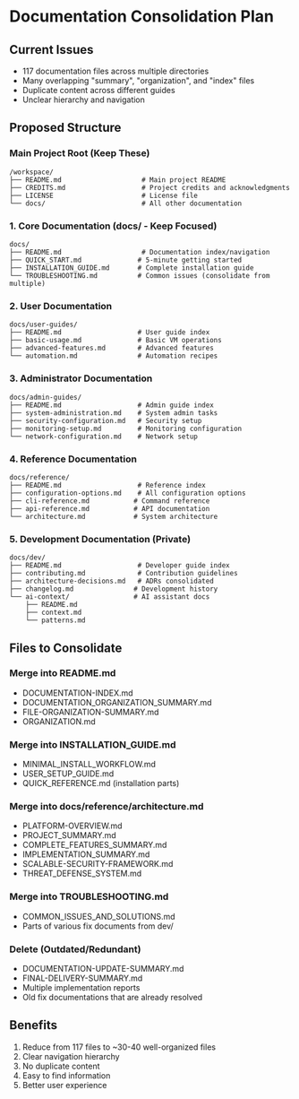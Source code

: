 # Documentation Consolidation Plan

## Current Issues
- 117 documentation files across multiple directories
- Many overlapping "summary", "organization", and "index" files
- Duplicate content across different guides
- Unclear hierarchy and navigation

## Proposed Structure

### Main Project Root (Keep These)
```
/workspace/
├── README.md                    # Main project README
├── CREDITS.md                   # Project credits and acknowledgments
├── LICENSE                      # License file
└── docs/                        # All other documentation
```

### 1. Core Documentation (docs/ - Keep Focused)
```
docs/
├── README.md                    # Documentation index/navigation
├── QUICK_START.md              # 5-minute getting started
├── INSTALLATION_GUIDE.md       # Complete installation guide
└── TROUBLESHOOTING.md          # Common issues (consolidate from multiple)
```

### 2. User Documentation
```
docs/user-guides/
├── README.md                   # User guide index
├── basic-usage.md              # Basic VM operations
├── advanced-features.md        # Advanced features
└── automation.md               # Automation recipes
```

### 3. Administrator Documentation  
```
docs/admin-guides/
├── README.md                   # Admin guide index
├── system-administration.md    # System admin tasks
├── security-configuration.md   # Security setup
├── monitoring-setup.md         # Monitoring configuration
└── network-configuration.md    # Network setup
```

### 4. Reference Documentation
```
docs/reference/
├── README.md                   # Reference index
├── configuration-options.md    # All configuration options
├── cli-reference.md           # Command reference
├── api-reference.md           # API documentation
└── architecture.md            # System architecture
```

### 5. Development Documentation (Private)
```
docs/dev/
├── README.md                   # Developer guide index
├── contributing.md             # Contribution guidelines
├── architecture-decisions.md   # ADRs consolidated
├── changelog.md               # Development history
└── ai-context/                # AI assistant docs
    ├── README.md
    ├── context.md
    └── patterns.md
```

## Files to Consolidate

### Merge into README.md
- DOCUMENTATION-INDEX.md
- DOCUMENTATION_ORGANIZATION_SUMMARY.md
- FILE-ORGANIZATION-SUMMARY.md
- ORGANIZATION.md

### Merge into INSTALLATION_GUIDE.md
- MINIMAL_INSTALL_WORKFLOW.md
- USER_SETUP_GUIDE.md
- QUICK_REFERENCE.md (installation parts)

### Merge into docs/reference/architecture.md
- PLATFORM-OVERVIEW.md
- PROJECT_SUMMARY.md
- COMPLETE_FEATURES_SUMMARY.md
- IMPLEMENTATION_SUMMARY.md
- SCALABLE-SECURITY-FRAMEWORK.md
- THREAT_DEFENSE_SYSTEM.md

### Merge into TROUBLESHOOTING.md
- COMMON_ISSUES_AND_SOLUTIONS.md
- Parts of various fix documents from dev/

### Delete (Outdated/Redundant)
- DOCUMENTATION-UPDATE-SUMMARY.md
- FINAL-DELIVERY-SUMMARY.md
- Multiple implementation reports
- Old fix documentations that are already resolved

## Benefits
1. Reduce from 117 files to ~30-40 well-organized files
2. Clear navigation hierarchy
3. No duplicate content
4. Easy to find information
5. Better user experience